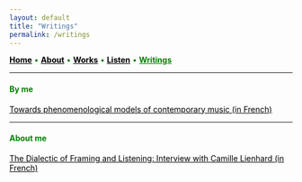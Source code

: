 ```yaml
---
layout: default
title: "Writings"
permalink: /writings
---
```


<a href="/" style="color: black">**Home**</a> <a style="color: green"> • </a> <a href="/about" style="color: black">**About**</a> <a style="color: green"> • </a> <a href="/works" style="color: black">**Works**</a> <a style="color: green"> • </a> <a href="/listen" style="color: black">**Listen**</a> <a style="color: green"> • </a> <a href="/writings" style="color: green">**Writings**</a>

***

#### <a style="color: green">By me</a>

 <a href="https://www.conservatoiredeparis.fr/sites/default/files/Recherche-Editions/TEP_MONACO_2021.pdf" style="color: black">Towards phenomenological models of contemporary music (in French)</a> 

***

#### <a style="color: green">About me</a>

 <a href="/interview-with-camille-lienhard" style="color: black">The Dialectic of Framing and Listening: Interview with Camille Lienhard (in French)</a> 

